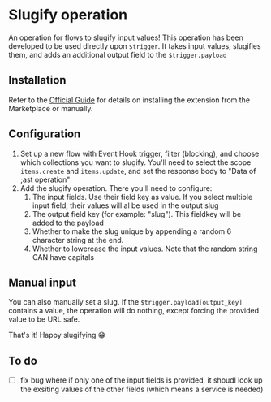 # Slugify operation
An operation for flows to slugify input values! This operation has been developed to be used directly upon `$trigger`. It takes input values, slugifies them, and adds an additional output field to the `$trigger.payload`


## Installation
Refer to the [Official Guide](https://docs.directus.io/extensions/installing-extensions.html) for details on installing the extension from the Marketplace or manually.

## Configuration
1. Set up a new flow with Event Hook trigger, filter (blocking), and choose which collections you want to slugify. You'll need to select the scope `items.create` and `items.update`, and set the response body to "Data of ;ast operation"
2. Add the slugify operation. There you'll need to configure:
   1. The input fields. Use their field key as value. If you select multiple input field, their values will al be used in the output slug
   2. The output field key (for example: "slug"). This fieldkey will be added to the payload
   3. Whether to make the slug unique by appending a random 6 character string at the end. 
   4. Whether to lowercase the input values. Note that the random string CAN have capitals

## Manual input 
You can also manually set a slug. If the `$trigger.payload[output_key]` contains a value, the operation will do nothing, except forcing the provided value to be URL safe.

That's it! Happy slugifying 😁

## To do
- [ ] fix bug where if only one of the input fields is provided, it shoudl look up the exsiting values of the other fields (which means a service is needed)